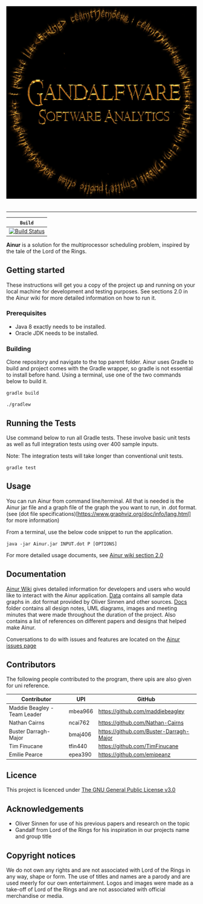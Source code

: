 <div align="center">
  <img src="https://github.com/TimFinucane/Ainur/blob/master/docs/images/logo.jpg"><br><br>
</div>

-----------------


| **`Build`** |
|-----------------|
| [![Build Status](https://tim-finucane.com/jenkins/job/ainur/job/Ainur/job/master/badge/icon)](https://tim-finucane.com/jenkins/job/ainur/job/Ainur/job/master/) |

**Ainur** is a solution for the multiprocessor scheduling problem, inspired by the tale of the Lord of the Rings.

## Getting started
These instructions will get you a copy of the project up and running on your local machine for development and testing purposes. See sections 2.0 in the Ainur wiki for more detailed information on how to run it.

### Prerequisites
- Java 8 exactly needs to be installed.
- Oracle JDK needs to be installed.

### Building
Clone repository and navigate to the top parent folder.
 Ainur uses Gradle to build and project comes with the Gradle wrapper, so gradle is not essential to install before hand. Using a terminal, use one of the two commands below to build it.

```
gradle build
```
```
./gradlew
```

## Running the Tests
Use command below to run all Gradle tests. These involve basic unit tests as well as full integration tests using over 400 sample inputs. 

Note: The integration tests will take longer than conventional unit tests.

```
gradle test
```

## Usage
You can run Ainur from command line/terminal. All that is needed is the Ainur jar file and a graph file of the graph the you want to run, in .dot format. (see (dot file specifications)[https://www.graphviz.org/doc/info/lang.html] for more information)

From a terminal, use the below code snippet to run the application.
```
java -jar Ainur.jar INPUT.dot P [OPTIONS]
```
For more detailed usage documents, see [Ainur wiki section 2.0](https://github.com/TimFinucane/Ainur/wiki/Command-Line-Interface_)

## Documentation
[Ainur Wiki](https://github.com/TimFinucane/Ainur/wiki) gives detailed information for developers and users who would like to interact with the Ainur application.
[Data](https://github.com/TimFinucane/Ainur/tree/master/data) contains all sample data graphs in .dot format provided by Oliver Sinnen and other sources.
[Docs](https://github.com/TimFinucane/Ainur/tree/master/docs) folder contains all design notes, UML diagrams, images and meeting minutes that were made throughout the duration of the project. Also contains a list of references on different papers and designs that helped make Ainur.

Conversations to do with issues and features are located on the [Ainur issues page](https://github.com/TimFinucane/Ainur/issues)

## Contributors
The following people contributed to the program, there upis are also given for uni reference.

| Contributor | UPI | GitHub
| ----------- | --- | ----- |
| Maddie Beagley - Team Leader | mbea966 | https://github.com/maddiebeagley
| Nathan Cairns | ncai762 | https://github.com/Nathan-Cairns
| Buster Darragh-Major | bmaj406 | https://github.com/Buster-Darragh-Major
| Tim Finucane | tfin440 | https://github.com/TimFinucane
| Emilie Pearce | epea390 | https://github.com/emipeanz

## Licence
This project is licenced under [The GNU General Public License v3.0](https://github.com/TimFinucane/Ainur/blob/master/LICENSE)

## Acknowledgements
- Oliver Sinnen for use of his previous papers and research on the topic
- Gandalf from Lord of the Rings for his inspiration in our projects name and group title

## Copyright notices
We do not own any rights and are not associated with Lord of the Rings in any way, shape or form. The use of titles and names are a parody and are used meerly for our own entertainment. Logos and images were made as a take-off of Lord of the Rings and are not associated with official merchandise or media.
